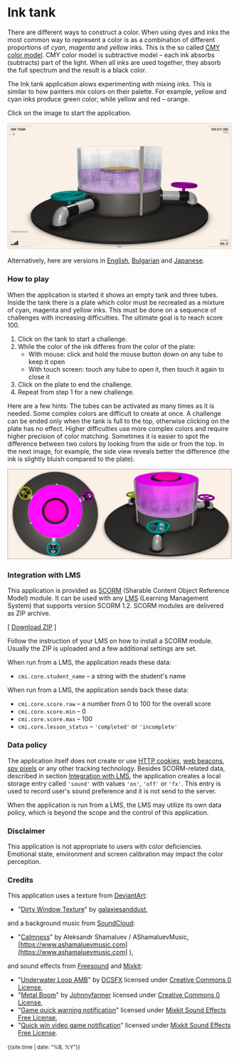 # Ink tank

There are different ways to construct a color. When using dyes and inks the most common way to represent a color is as a combination of different proportions of *cyan*, *magenta* and *yellow* inks. This is the so called [CMY color model](https://en.wikipedia.org/wiki/CMY_color_model). CMY color model is subtractive model &ndash; each ink absorbs (subtracts) part of the light. When all inks are used together, they absorb the full spectrum and the result is a black color.

The Ink tank application alows experimenting with mixing inks. This is similar to how painters mix colors on their palette. For example, yellow and cyan inks produce green color; while yellow and red &ndash; orange.

Click on the image to start the application.

[<img src="docs/snapshot.jpg">](ink-tank.html)

Alternatively, here are versions in [English](ink-tank.html?lang=en), [Bulgarian](ink-tank.html?lang=bg) and [Japanese](ink-tank.html?lang=jp).

### How to play

When the application is started it shows an empty tank and three tubes. Inside the tank there is a plate which color must be recreated as a mixture of cyan, magenta and yellow inks. This must be done on a sequence of challenges with increasing difficulties. The ultimate goal is to reach score 100. 

1. Click on the tank to start a challenge.
1. While the color of the ink differes from the color of the plate:
   - With mouse: click and hold the mouse button down on any tube to keep it open
   - With touch screen: touch any tube to open it, then touch it again to close it
1. Click on the plate to end the challenge.
1. Repeat from step 1 for a new challenge.

Here are a few hints: The tubes can be activated as many times as it is needed. Some complex colors are difficult to create at once. A challenge can be ended only when the tank is full to the top, otherwise clicking on the plate has no effect. Higher difficulties use more complex colors and require higher precision of color matching. Sometimes it is easier to spot the difference between two colors by looking from the side or from the top. In the next image, for example, the side view reveals better the difference (the ink is slightly bluish compared to the plate).

<img src="docs/hint1.jpg">

### Integration with LMS

This application is provided as [SCORM](https://scorm.com/scorm-explained/one-minute-scorm-overview/) (Sharable Content Object Reference Model) module. It can be used with any [LMS](https://en.wikipedia.org/wiki/Learning_management_system) (Learning Management System) that supports version SCORM 1.2. SCORM modules are delivered as ZIP archive.

[ [Download ZIP](../../bin/ink-tank.zip) ]

Follow the instruction of your LMS on how to install a SCORM module. Usually the ZIP is uploaded and a few additional settings are set.

When run from a LMS, the application reads these data:
- `cmi.core.student_name` &ndash; a string with the student's name

When run from a LMS, the application sends back these data:

- `cmi.core.score.raw` &ndash; a number from 0 to 100 for the overall score
- `cmi.core.score.min` &ndash; 0
- `cmi.core.score.max` &ndash; 100
- `cmi.core.lesson_status` &ndash; `'completed'` or `'incomplete'`

### Data policy

The application itself does not create or use [HTTP cookies](https://developer.mozilla.org/en-US/docs/Web/HTTP/Cookies), [web beacons](https://en.wikipedia.org/wiki/Web_beacon), [spy pixels](https://en.wikipedia.org/wiki/Spy_pixel) or any other tracking technology. Besides SCORM-related data, described in section [Integration with LMS](#integration-with-lms), the application creates a local storage entry called `'sound'` with values `'on'`, `'off'` or `'fx'`. This entry is used to record user's sound preference and it is not send to the server.

When the application is run from a LMS, the LMS may utilize its own data policy, which is beyond the scope and the control of this application.

### Disclaimer

This application is not appropriate to users with color deficiencies. Emotional state, environment and screen calibration may impact the color perception.

### Credits

This application uses a texture from [DeviantArt](https://www.deviantart.com):

- "[Dirty Window Texture](https://www.deviantart.com/galaxiesanddust/art/Dirty-Window-Texture-311006931)" by [galaxiesanddust](https://www.deviantart.com/galaxiesanddust),

and a background music from [SoundCloud](https://soundcloud.com):

- "[Calmness](https://soundcloud.com/ashamaluevmusic/calmness)" by Aleksandr Shamaluev / AShamaluevMusic, [https://www.ashamaluevmusic.com](https://www.ashamaluevmusic.com] ),

and sound effects from [Freesound](https://freesound.org/) and [Mixkit](https://mixkit.co/):

- "[Underwater Loop AMB](https://freesound.org/people/DCSFX/sounds/366159/)" by [DCSFX](https://freesound.org/people/DCSFX/) licensed under [Creative Commons 0 License](http://creativecommons.org/publicdomain/zero/1.0/),
- "[Metal Boom](https://freesound.org/people/Johnnyfarmer/sounds/209772/)" by [Johnnyfarmer](https://freesound.org/people/Johnnyfarmer/) licensed under [Creative Commons 0 License](http://creativecommons.org/publicdomain/zero/1.0/),
- "[Game quick warning notification](https://mixkit.co/free-sound-effects/click/)" licensed under [Mixkit Sound Effects Free License](https://mixkit.co/license/#sfxFree),
- "[Quick win video game notification](https://mixkit.co/free-sound-effects/click/)" licensed under [Mixkit Sound Effects Free License](https://mixkit.co/license/#sfxFree).


	
<small>{{site.time | date: "%B, %Y"}}</small>
